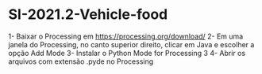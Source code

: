 # SI-2021.2-Vehicle-food

1- Baixar o Processing em https://processing.org/download/
2- Em uma janela do Processing, no canto superior direito, clicar em Java e escolher a opção Add Mode
3- Instalar o Python Mode for Processing 3
4- Abrir os arquivos com extensão .pyde no Processing
